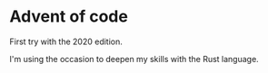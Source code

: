 # Advent of code

First try with the 2020 edition.

I'm using the occasion to deepen my skills with the Rust language.
